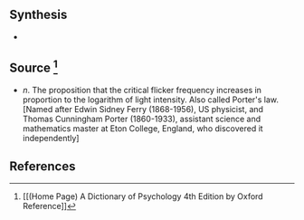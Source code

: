 ## Synthesis
- 
## Source [^1]
- $n$. The proposition that the critical flicker frequency increases in proportion to the logarithm of light intensity. Also called Porter's law. \[Named after Edwin Sidney Ferry (1868-1956), US physicist, and Thomas Cunningham Porter (1860-1933), assistant science and mathematics master at Eton College, England, who discovered it independently]
## References

[^1]: [[(Home Page) A Dictionary of Psychology 4th Edition by Oxford Reference]]